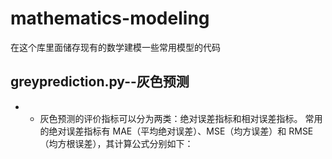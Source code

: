 # mathematics-modeling
在这个库里面储存现有的数学建模一些常用模型的代码
## greyprediction.py--灰色预测
* * 灰色预测的评价指标可以分为两类：绝对误差指标和相对误差指标。
常用的绝对误差指标有 MAE（平均绝对误差）、MSE（均方误差）和 RMSE（均方根误差），其计算公式分别如下：
